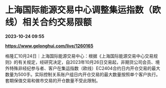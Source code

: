 # 上海国际能源交易中心调整集运指数（欧线）相关合约交易限额

**2023-10-24 09:55**

**https://www.gelonghui.com/live/1260165**

格隆汇10月24日｜上海国际能源交易中心：根据《上海国际能源交易中心交易规则》的有关规定，经研究决定，自2023年10月26日交易起，非期货公司会员、境外特殊非经纪参与者、客户在集运指数（欧线）EC2404合约日内开仓交易的最大数量为500手。实际控制关系账户组日内开仓交易的最大数量按照单个客户执行。套期保值交易和做市交易的开仓数量不受此限制。